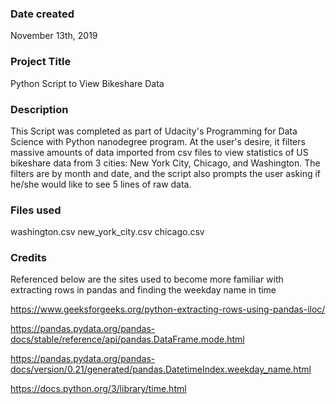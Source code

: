 ### Date created
November 13th, 2019

### Project Title
Python Script to View Bikeshare Data

### Description
This Script was completed as part of Udacity's Programming for Data Science with Python nanodegree program. At the user's desire, it filters massive amounts of data imported from csv files to view statistics of US bikeshare data from 3 cities: New York City, Chicago, and Washington. The filters are by month and date, and the script also prompts the user asking if he/she would like to see 5 lines of raw data.

### Files used
washington.csv
new_york_city.csv
chicago.csv

### Credits
Referenced below are the sites used to become more familiar with extracting rows
in pandas and finding the weekday name in time

https://www.geeksforgeeks.org/python-extracting-rows-using-pandas-iloc/

https://pandas.pydata.org/pandas-docs/stable/reference/api/pandas.DataFrame.mode.html

https://pandas.pydata.org/pandas-docs/version/0.21/generated/pandas.DatetimeIndex.weekday_name.html

https://docs.python.org/3/library/time.html
